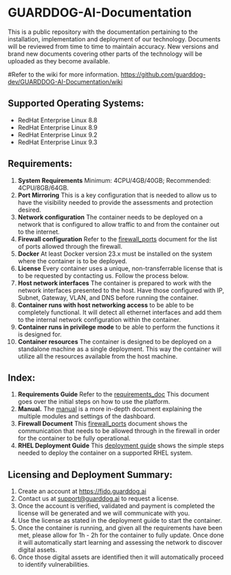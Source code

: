 # GUARDDOG-AI-Documentation
This is a public repository with the documentation pertaining to the installation, implementation and deployment of our technology. Documents will be reviewed from time to time to maintain accuracy. New versions and brand new documents covering other parts of the technology will be uploaded as they become available.

#Refer to the wiki for more information.
https://github.com/guarddog-dev/GUARDDOG-AI-Documentation/wiki

## Supported Operating Systems:
- RedHat Enterprise Linux 8.8
- RedHat Enterprise Linux 8.9
- RedHat Enterprise Linux 9.2
- RedHat Enterprise Linux 9.3

## Requirements:
1. **System Requirements** Minimum: 4CPU/4GB/40GB; Recommended: 4CPU/8GB/64GB.
2. **Port Mirroring** This is a key configuration that is needed to allow us to have the visibility needed to provide the assessments and protection desired.
3. **Network configuration** The container needs to be deployed on a network that is configured to allow traffic to and from the container out to the internet.
4. **Firewall configuration** Refer to the [firewall_ports](https://github.com/guarddog-dev/GUARDDOG-AI-Documentation/blob/main/Firewall%20Ports-v3.pdf) document for the list of ports allowed through the firewall.
5. **Docker** At least Docker version 23.x must be installed on the system where the container is to be deployed.
6. **License** Every container uses a unique, non-transferrable license that is to be requested by contacting us. Follow the process below.
7. **Host network interfaces** The container is prepared to work with the network interfaces presented to the host. Have those configured with IP, Subnet, Gateway, VLAN, and DNS before running the container.
8. **Container runs with host networking access** to be able to be completely functional. It will detect all ethernet interfaces and add them to the internal network configuration within the container.
9. **Container runs in privilege mode** to be able to perform the functions it is designed for.
10. **Container resources** The container is designed to be deployed on a standalone machine as a single deployment. This way the container will utilize all the resources available from the host machine.

## Index:
1. **Requirements Guide** Refer to the [requirements_doc](https://github.com/guarddog-dev/GUARDDOG-AI-Documentation/blob/main/GuardDog%20Fido%20Installation%20%26%20Configuration%20Requirements.pdf) This document goes over the initial steps on how to use the platform.
2. **Manual.** The [manual](https://github.com/guarddog-dev/GUARDDOG-AI-Documentation/blob/main/Protective%20Cloud%20Services%20v3%20-%20StepbyStep%20-%2020231010.pdf) is a more in-depth document explaining the multiple modules and settings of the dashboard.
3. **Firewall Document** This [firewall_ports](https://github.com/guarddog-dev/GUARDDOG-AI-Documentation/blob/main/Firewall%20Ports-v3.pdf) document shows the communication that needs to be allowed through in the firewall in order for the container to be fully operational.
4. **RHEL Deployment Guide** This [deployment guide](https://github.com/guarddog-dev/GUARDDOG-AI-Documentation/blob/main/GuardDog%20AI%20Container%20Deployment%20Guide%20-%20RHEL%20(1).pdf) shows the simple steps needed to deploy the container on a supported RHEL system.

## Licensing and Deployment Summary:
1. Create an account at https://fido.guarddog.ai
2. Contact us at support@guarddog.ai to request a license.
3. Once the account is verified, validated and payment is completed the license will be generated and we will communicate with you.
4. Use the license as stated in the deployment guide to start the container.
5. Once the container is running, and given all the requirements have been met, please allow for 1h - 2h for the container to fully update. Once done it will automatically start learning and assessing the network to discover digital assets.
6. Once those digital assets are identified then it will automatically proceed to identify vulnerabilities.

